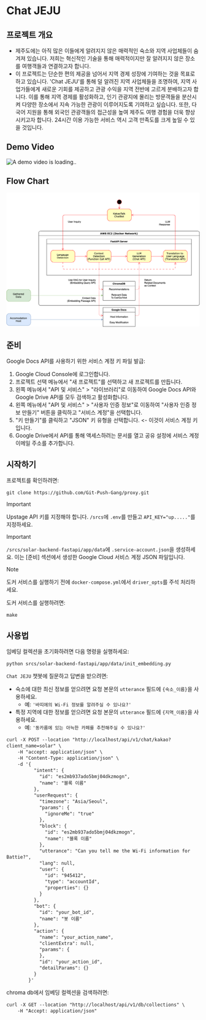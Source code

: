 # Chat JEJU

## 프로젝트 개요

- 제주도에는 아직 많은 이들에게 알려지지 않은 매력적인 숙소와 지역 사업체들이 숨겨져 있습니다. 저희는 혁신적인 기술을 통해 매력적이지만 잘 알려지지 않은 장소를 여행객들과 연결하고자 합니다.
- 이 프로젝트는 단순한 편의 제공을 넘어서 지역 경제 성장에 기여하는 것을 목표로 하고 있습니다. 'Chat JEJU'를 통해 덜 알려진 지역 사업체들을 조명하여, 지역 사업가들에게 새로운 기회를 제공하고 관광
  수익을 지역 전반에 고르게 분배하고자 합니다. 이를 통해 지역 경제를 활성화하고, 인기 관광지에 몰리는 방문객들을 분산시켜 다양한 장소에서 지속 가능한 관광이 이루어지도록 기여하고 싶습니다. 또한, 다국어 지원을
  통해 외국인 관광객들의 접근성을 높여 제주도 여행 경험을 더욱 향상시키고자 합니다. 24시간 이용 가능한 서비스 역시 고객 만족도를 크게 높일 수 있을 것입니다.

## Demo Video

<img width="300" src="./resources/demo_video.gif" alt="A demo video is loading..">

## Flow Chart

![Flowchart.png](./resources/Flowchart.png)

## 준비

Google Docs API를 사용하기 위한 서비스 계정 키 파일 발급:

1. Google Cloud Console에 로그인합니다.
2. 프로젝트 선택 메뉴에서 "새 프로젝트"를 선택하고 새 프로젝트를 만듭니다.
3. 왼쪽 메뉴에서 "API 및 서비스" > "라이브러리"로 이동하여 Google Docs API와 Google Drive API를 모두 검색하고 활성화합니다.
4. 왼쪽 메뉴에서 "API 및 서비스" > "사용자 인증 정보"로 이동하여 "사용자 인증 정보 만들기" 버튼을 클릭하고 "서비스 계정"을 선택합니다.
5. "키 만들기"를 클릭하고 "JSON" 키 유형을 선택합니다. <- 이것이 서비스 계정 키입니다.
6. Google Drive에서 API를 통해 액세스하려는 문서를 열고 공유 설정에 서비스 계정 이메일 주소를 추가합니다.

## 시작하기

프로젝트를 확인하려면:

```
git clone https://github.com/Git-Push-Gang/proxy.git
```

> [!IMPORTANT]
> Upstage API 키를 지정해야 합니다. `/srcs`에 `.env`를 만들고 `API_KEY="up....."`를 지정하세요.

> [!IMPORTANT]
> `/srcs/solar-backend-fastapi/app/data`에 `.service-account.json`을 생성하세요.
> 이는 [준비] 섹션에서 생성한 Google Cloud 서비스 계정 JSON 파일입니다.

> [!NOTE]
> 도커 서비스를 실행하기 전에 `docker-compose.yml`에서 `driver_opts`를 주석 처리하세요.

도커 서비스를 실행하려면:

```
make
```

## 사용법

임베딩 컬렉션을 초기화하려면 다음 명령을 실행하세요:

```
python srcs/solar-backend-fastapi/app/data/init_embedding.py
```

`Chat JEJU` 챗봇에 질문하고 답변을 받으려면:

- 숙소에 대한 최신 정보를 얻으려면 요청 본문의 `utterance` 필드에 `{숙소_이름}`을 사용하세요.
    - 예: `'바띠에의 Wi-Fi 정보를 알려주실 수 있나요?'`
- 특정 지역에 대한 정보를 얻으려면 요청 본문의 `utterance` 필드에 `{지역_이름}`을 사용하세요.
    - 예: `'동카름에 있는 아늑한 카페를 추천해주실 수 있나요?'`

```
curl -X POST --location "http://localhost/api/v1/chat/kakao?client_name=solar" \
    -H "accept: application/json" \
    -H "Content-Type: application/json" \
    -d '{
          "intent": {
            "id": "es2mb937ado5bmj04dkzmogn",
            "name": "블록 이름"
          },
          "userRequest": {
            "timezone": "Asia/Seoul",
            "params": {
              "ignoreMe": "true"
            },
            "block": {
              "id": "es2mb937ado5bmj04dkzmogn",
              "name": "블록 이름"
            },
            "utterance": "Can you tell me the Wi-Fi information for Battie?",
            "lang": null,
            "user": {
              "id": "945412",
              "type": "accountId",
              "properties": {}
            }
          },
          "bot": {
            "id": "your_bot_id",
            "name": "봇 이름"
          },
          "action": {
            "name": "your_action_name",
            "clientExtra": null,
            "params": {
            },
            "id": "your_action_id",
            "detailParams": {}
          }
        }'
```

chroma db에서 임베딩 컬렉션을 검색하려면:

```
curl -X GET --location "http://localhost/api/v1/db/collections" \
    -H "Accept: application/json"
```
